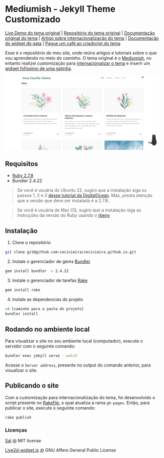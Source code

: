 # Mediumish - Jekyll Theme Customizado

[Live Demo do tema original](https://wowthemesnet.github.io/mediumish-theme-jekyll/) | [Repositório do tema original](https://github.com/wowthemesnet/mediumish-theme-jekyll/) | [Documentação original do tema](https://bootstrapstarter.com/template-mediumish-bootstrap-jekyll/) | [Artigo sobre internacionalização do tema](https://cecivieira.com/criando-site-multilingue-com-jekyll/) | [Documentação do widget de gata](https://github.com/xiazeyu/live2d-widget.js) | [Pague um café ao criador(a) do tema](https://www.wowthemes.net/donate/)

Esse é o repositório do meu site, onde reúno artigos e tutoriais sobre o que vou aprendendo no meio do caminho. O tema original é o [Mediumish](https://github.com/wowthemesnet/mediumish-theme-jekyll/), no entanto realizei customização para [internacionalizar o tema](https://cecivieira.com/criando-site-multilingue-com-jekyll/) e inserir um [widget fofíssimo de uma gatinha](https://github.com/xiazeyu/live2d-widget.js).

![mediumish customizado](assets/images/template-imagem.png)


## Requisitos

- [Ruby 2.7.8](https://www.ruby-lang.org/en/)
- Bundler 2.4.22

> Se você é usuária do Ubuntu 22, sugiro que a instalação siga os passos 1, 2 e 3 [desse tutorial da DigitalOcean](https://www.digitalocean.com/community/tutorials/how-to-install-ruby-on-rails-with-rbenv-on-ubuntu-22-04). Mas, presta atenção que a versão que deve ser instalada é a 2.7.8.

> Se você é usuária de Mac OS, sugiro que a instalação siga as instruções da versão do Ruby usando o [rbenv](https://github.com/rbenv/rbenv.git)


## Instalação

1. Clone o repositório
```bash
git clone git@github.com:cecivieira/cecivieira.github.io.git
```

2. Instale o gerenciador de gems [Bundler](https://bundler.io/)
```bash
gem install bundler -v 2.4.22
```

3. Instale o gerenciador de tarefas [Rake](https://ruby.github.io/rake/)
```bash
gem install rake
```

4. Instale as dependencias do projeto
```bash
cd [caminho para a pasta do projeto]
bundler install
```


## Rodando no ambiente local

Para visualizar o site no seu ambiente local (computador), execute o servidor com o seguinte comando:

```bash
bundler exec jekyll serve --watch
```

Acesse o `Server address`, presente no output do comando anterior, para visualizar o site.


## Publicando o site

Com a customização para internacionalização do tema, foi desenvolvido o script presente no [Rakefile](Rakefile), o qual atualiza a rama `gh-pages`. Então, para publicar o site, execute o seguinte comando:

```bash
rake publish
```


### Licenças

[Sal](https://www.wowthemes.net) @ MIT license

[Live2d-widget.js](https://github.com/xiazeyu/live2d-widget.js) @ GNU Affero General Public License
